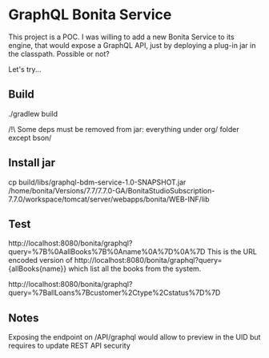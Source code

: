 # GraphQL Bonita Service
This project is a POC. I was willing to add a new Bonita Service to its engine, that would expose a GraphQL API, just by deploying a plug-in jar in the classpath. Possible or not?  
  
Let's try...  

## Build
./gradlew build

/!\ Some deps must be removed from jar:
everything under org/ folder except bson/

## Install jar
cp build/libs/graphql-bdm-service-1.0-SNAPSHOT.jar /home/bonita/Versions/7.7/7.7.0-GA/BonitaStudioSubscription-7.7.0/workspace/tomcat/server/webapps/bonita/WEB-INF/lib

## Test
http://localhost:8080/bonita/graphql?query=%7B%0AallBooks%7B%0Aname%0A%7D%0A%7D
This is the URL encoded version of http://localhost:8080/bonita/graphql?query={allBooks{name}} which list all the books from the system.

http://localhost:8080/bonita/graphql?query=%7BallLoans%7Bcustomer%2Ctype%2Cstatus%7D%7D


## Notes
Exposing the endpoint on /API/graphql would allow to preview in the UID but requires to update REST API security
